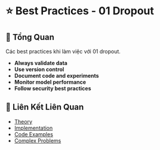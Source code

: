 # ⭐ Best Practices - 01 Dropout

## 🎯 Tổng Quan

Các best practices khi làm việc với 01 dropout.

- **Always validate data**
- **Use version control**
- **Document code and experiments**
- **Monitor model performance**
- **Follow security best practices**

## 🔗 Liên Kết Liên Quan

- [Theory](./THEORY_01_dropout.md)
- [Implementation](./IMPLEMENTATION_01_dropout.md)
- [Code Examples](./CODE_EXAMPLES_01_dropout.md)
- [Complex Problems](./COMPLEX_PROBLEMS.md)
